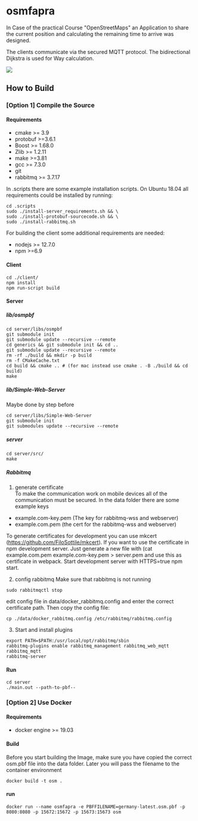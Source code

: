 # osmfapra
In Case of the practical Course "OpenStreetMaps" an Application to share the current position and calculating the remaining time to arrive was designed.

The clients communicate via the secured MQTT protocol. The bidirectional Dijkstra is used for Way calculation.

![](./data/osmfapra_example.gif)

## How to Build
### [Option 1] Compile the Source
#### Requirements
- cmake >= 3.9
- protobuf >=3.6.1
- Boost >= 1.68.0
- Zlib >= 1.2.11
- make >=3.81
- gcc >= 7.3.0
- git 
- rabbitmq >= 3.7.17

In .scripts there are some example installation scripts. 
On Ubuntu 18.04 all requirements could be installed by running:
```
cd .scripts
sudo ./install-server_requirements.sh && \
sudo ./install-protobuf-sourcecode.sh && \
sudo ./install-rabbitmq.sh
```

For building the client some additional requirements are needed:
- nodejs >= 12.7.0
- npm >=6.9

#### Client
```
cd ./client/
npm install
npm run-script build
```

#### Server

##### lib/osmpbf
```
cd server/libs/osmpbf
git submodule init
git submodule update --recursive --remote
cd generics && git submodule init && cd ..
git submodule update --recursive --remote
rm -rf ./build && mkdir -p build
rm -f CMakeCache.txt
cd build && cmake .. # (for mac instead use cmake . -B ./build && cd build)
make
```

##### lib/Simple-Web-Server
Maybe done by step before
```
cd server/libs/Simple-Web-Server
git submodule init
git submodules update --recursive --remote
```

##### server
```
cd server/src/
make
```

##### Rabbitmq
1. generate certificate  
To make the communication work on mobile devices all of the communication must be secured. In the data folder there are some example keys
- example.com-key.pem (The key for rabbitmq-wss and webserver)
- example.com.pem (the cert for the rabbitmq-wss and webserver)

To generate certificates for development you can use mkcert (https://github.com/FiloSottile/mkcert). If you want to use the certificate in npm development server. Just generate a new file with (cat example.com.pem example.com-key.pem > server.pem and use this as certificate in webpack. Start development server with HTTPS=true npm start.


2. config rabbitmq
Make sure that rabbitmq is not running
```
sudo rabbitmqctl stop
```

edit config file in data/docker_rabbitmq.config and enter the correct certificate path. Then copy the config file:
```
cp ./data/docker_rabbitmq.config /etc/rabbitmq/rabbitmq.config
```

3. Start and install plugins
```
export PATH=$PATH:/usr/local/opt/rabbitmq/sbin
rabbitmq-plugins enable rabbitmq_management rabbitmq_web_mqtt rabbitmq_mqtt
rabbitmq-server
```

#### Run
```
cd server
./main.out --path-to-pbf--
```
### [Option 2] Use Docker
#### Requirements
- docker engine >= 19.03

#### Build

Before you start building the Image, make sure you have copied the correct osm.pbf file into the data folder. Later you will pass the filename to the container environment   
```
docker build -t osm .
```

#### run

```
docker run --name osmfapra -e PBFFILENAME=germany-latest.osm.pbf -p 8080:8080 -p 15672:15672 -p 15673:15673 osm
```